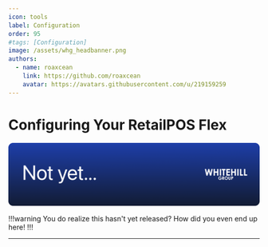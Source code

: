 ```yaml
---
icon: tools
label: Configuration
order: 95
#tags: [Configuration]
image: /assets/whg_headbanner.png
authors:
  - name: roaxcean
    link: https://github.com/roaxcean
    avatar: https://avatars.githubusercontent.com/u/219159259
---
```

# Configuring Your RetailPOS Flex

![](/assets/headbanners/whg_notyet.png)

!!!warning
You do realize this hasn't yet released? How did you even end up here!
!!!

---